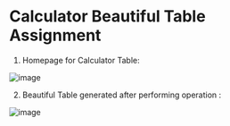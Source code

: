 # Calculator Beautiful Table Assignment 

1) Homepage for Calculator Table:

![image](https://user-images.githubusercontent.com/90420151/146112093-00a6f949-2822-45da-bb37-032757b1c225.png)

2) Beautiful Table generated after performing operation :

![image](https://user-images.githubusercontent.com/90420151/146111953-f60d292b-a0e7-4008-a593-b236d7d9d669.png)

